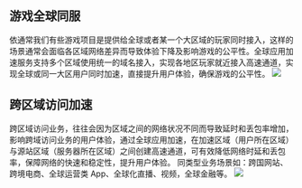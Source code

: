 ## 游戏全球同服
依通常我们有些游戏项目是提供给全球或者某一个大区域的玩家同时接入，这样的场景通常会面临各区域网络差异而导致体验下降及影响游戏的公平性。全球应用加速服务支持多个区域使用统一的域名接入，实现各地区玩家就近接入高速通道，实现全球或同一大区用户同时加速，直接提升用户体验，确保游戏的公平性。
![](https://main.qcloudimg.com/raw/17f7f4557a1524c8647b8bca0db98de7.png)

## 跨区域访问加速
跨区域访问业务，往往会因为区域之间的网络状况不同而导致延时和丢包率增加，影响跨域访问业务的用户体验，通过全球应用加速，在加速区域（用户所在区域）与源站区域（服务器所在区域）之间创建高速通道，可有效降低网络时延和丢包率，保障网络的快速和稳定性，提升用户体验。
同类型业务场景如：跨国网站、跨境电商、全球运营类 App、全球化直播、视频，全球金融等。
![](https://main.qcloudimg.com/raw/d968d47e3e1e494e17818645af729c8a.png)
